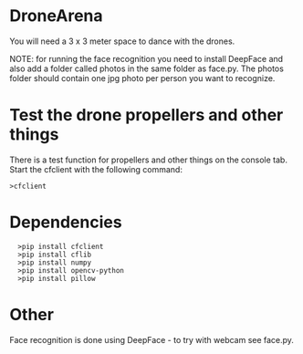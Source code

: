 # DroneArena
You will need a 3 x 3 meter space to dance with the drones.

NOTE: for running the face recognition you need to install DeepFace and also add a folder called 
photos in the same folder as face.py. The photos folder should contain one jpg photo per person 
you want to recognize.

# Test the drone propellers and other things
There is a test function for propellers and other things on the console tab.
Start the cfclient with the following command:
```
>cfclient
```

# Dependencies
```
  >pip install cfclient
  >pip install cflib
  >pip install numpy
  >pip install opencv-python
  >pip install pillow
```

# Other

Face recognition is done using DeepFace - to try with webcam see face.py.
